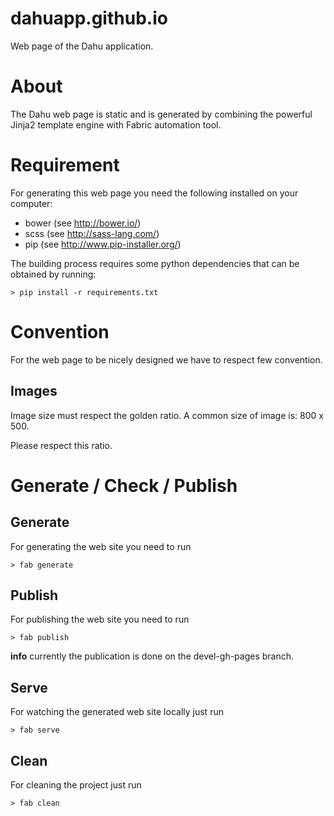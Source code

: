 dahuapp.github.io
=================

Web page of the Dahu application.

# About

The Dahu web page is static and is generated by combining the
powerful Jinja2 template engine with Fabric automation tool.

# Requirement

For generating this web page you need the following installed on
your computer:

- bower (see http://bower.io/)
- scss (see http://sass-lang.com/)
- pip (see http://www.pip-installer.org/)

The building process requires some python dependencies that can be obtained by running:

    > pip install -r requirements.txt

# Convention

For the web page to be nicely designed we have to respect few convention.

## Images

Image size must respect the golden ratio.
A common size of image is: 800 x 500.

Please respect this ratio.


# Generate / Check / Publish

## Generate

For generating the web site you need to run

    > fab generate

## Publish

For publishing the web site you need to run

    > fab publish

**info** currently the publication is done on the devel-gh-pages branch.

## Serve

For watching the generated web site locally just run

    > fab serve

## Clean

For cleaning the project just run

    > fab clean